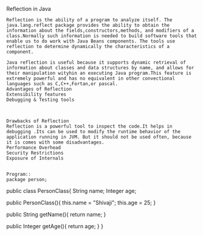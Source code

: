 ﻿Reflection in Java

	Reflection is the ability of a program to analyze itself. The java.lang.reflect package provides the ability to obtain the information about the fields,constructors,methods, and modifiers of a class.Normally such information is needed to build software tools that enable us to do work with Java Beans components. The tools use reflection to determine dynamically the characteristics of a component.

	Java reflection is useful because it supports dynamic retrieval of information about classes and data structures by name, and allows for their manipulation wityhin an executing Java program.This feature is extremely powerful and has no equivalent in other convectional languages such as C,C++,Fortan,or pascal.
	Advantages of Reflection
	Extensibility features
	Debugging & Testing tools



	Drawbacks of Reflection
	Reflection is a powerful tool to inspect the code.It helps in debugging .Its can be used to modify the runtime behavior of the application running in JVM. But it should not be used often, because it is comes with some disadvantages.
	Performance Overhead
	Security Restrictions
	Exposure of Internals


	Program::
	package person;

public class PersonClass{
  String name;
  Integer age;

  public PersonClass(){
    this.name = "Shivaji";
    this.age = 25;
  }

  public String getName(){
    return name;
  }

  public Integer getAge(){
    return age;
  }
}

	